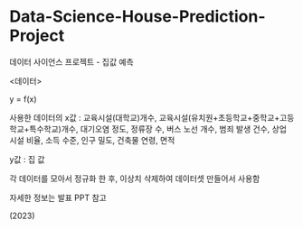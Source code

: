 # Data-Science-House-Prediction-Project

데이터 사이언스 프로젝트 - 집값 예측

<데이터>

y = f(x)

사용한 데이터의 x값 : 교육시설(대학교)개수, 교육시설(유치원+초등학교+중학교+고등학교+특수학교)개수, 대기오염 정도, 정류장 수, 버스 노선 개수, 범죄 발생 건수, 상업 시설 비율, 소득 수준, 인구 밀도, 건축물 연령, 면적

y값 : 집 값

각 데이터를 모아서 정규화 한 후, 이상치 삭제하여 데이터셋 만들어서 사용함

자세한 정보는 발표 PPT 참고

(2023)
